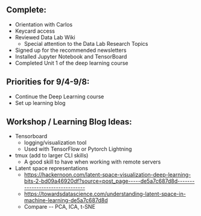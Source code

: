 ## Complete:
- Orientation with Carlos
- Keycard access
- Reviewed Data Lab Wiki
	- Special attention to the Data Lab Research Topics
- Signed up for the recommended newsletters
- Installed Jupyter Notebook and TensorBoard
- Completed Unit 1 of the deep learning course

## Priorities for 9/4-9/8:
- Continue the Deep Learning course
- Set up learning blog

## Workshop / Learning Blog Ideas:
- Tensorboard
	- logging/visualization tool
	- Used with TensorFlow or Pytorch Lightning
- tmux (add to larger CLI skills)
	- A good skill to have when working with remote servers
- Latent space representations
	- https://hackernoon.com/latent-space-visualization-deep-learning-bits-2-bd09a46920df?source=post_page-----de5a7c687d8d--------------------------------
	- https://towardsdatascience.com/understanding-latent-space-in-machine-learning-de5a7c687d8d
	- Compare -- PCA, ICA, t-SNE
